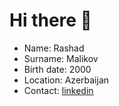 # Hi there 👋
- Name: Rashad
- Surname: Malikov
- Birth date: 2000
- Location: Azerbaijan
- Contact: [linkedin](linkedin.com/in/rashad-malikov-398101293](https://www.linkedin.com/in/rashad-malikov-398101293/)https://www.linkedin.com/in/rashad-malikov-398101293/)
